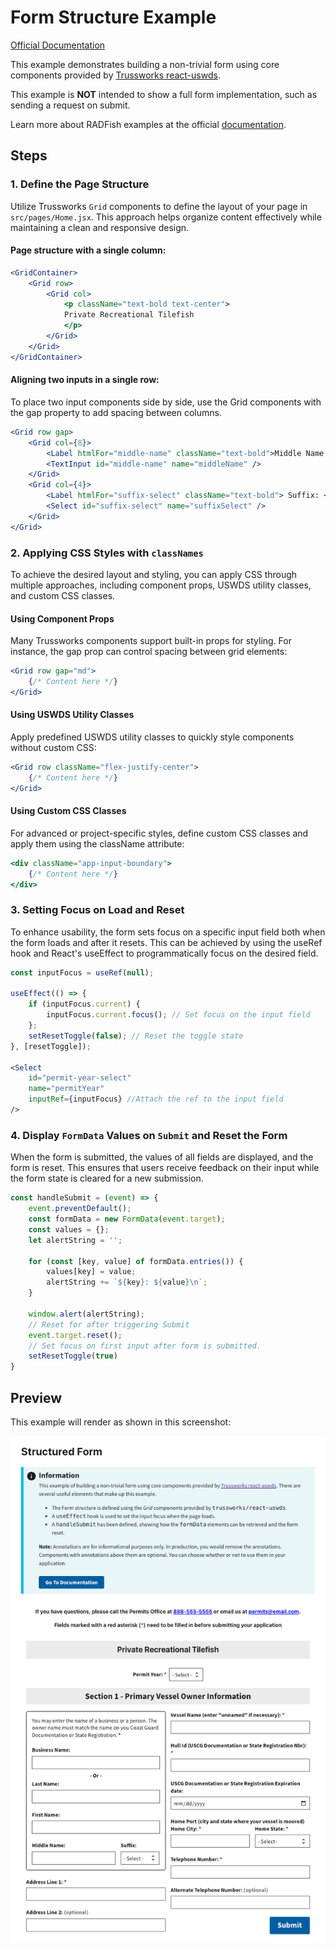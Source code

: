 # Form Structure Example

[Official Documentation](https://nmfs-radfish.github.io/radfish/)

This example demonstrates building a non-trivial form using core components provided by [Trussworks react-uswds](https://github.com/trussworks/react-uswds).

This example is __NOT__ intended to show a full form implementation, such as sending a request on submit.

Learn more about RADFish examples at the official [documentation](https://nmfs-radfish.github.io/radfish/developer-documentation/examples-and-templates#examples).

## Steps

### 1. Define the Page Structure

Utilize Trussworks `Grid` components to define the layout of your page in `src/pages/Home.jsx`. This approach helps organize content effectively while maintaining a clean and responsive design.

#### Page structure with a single column:
```jsx
<GridContainer>
    <Grid row>
        <Grid col>
            <p className="text-bold text-center">
            Private Recreational Tilefish
            </p>
        </Grid>
    </Grid>
</GridContainer>
```

#### Aligning two inputs in a single row:
To place two input components side by side, use the Grid components with the gap property to add spacing between columns.

```jsx
<Grid row gap>
    <Grid col={8}>
        <Label htmlFor="middle-name" className="text-bold">Middle Name:</Label>
        <TextInput id="middle-name" name="middleName" />
    </Grid>
    <Grid col={4}>
        <Label htmlFor="suffix-select" className="text-bold"> Suffix: </Label>
        <Select id="suffix-select" name="suffixSelect" />
    </Grid>
</Grid>
```

### 2. Applying CSS Styles with `classNames`
To achieve the desired layout and styling, you can apply CSS through multiple approaches, including component props, USWDS utility classes, and custom CSS classes.

#### Using Component Props
Many Trussworks components support built-in props for styling. For instance, the gap prop can control spacing between grid elements:

```jsx
<Grid row gap="md">
    {/* Content here */}
</Grid>
```

#### Using USWDS Utility Classes
Apply predefined USWDS utility classes to quickly style components without custom CSS:

```jsx
<Grid row className="flex-justify-center">
    {/* Content here */}
</Grid>
```

#### Using Custom CSS Classes
For advanced or project-specific styles, define custom CSS classes and apply them using the className attribute:

```jsx
<div className="app-input-boundary">
    {/* Content here */}
</div>
```

### 3. Setting Focus on Load and Reset
To enhance usability, the form sets focus on a specific input field both when the form loads and after it resets. This can be achieved by using the useRef hook and React's useEffect to programmatically focus on the desired field.

```jsx
const inputFocus = useRef(null);

useEffect(() => {
    if (inputFocus.current) {
        inputFocus.current.focus(); // Set focus on the input field
    };
    setResetToggle(false); // Reset the toggle state
}, [resetToggle]);

<Select
    id="permit-year-select"
    name="permitYear"
    inputRef={inputFocus} //Attach the ref to the input field
/>
```

### 4. Display `FormData` Values on `Submit` and Reset the Form

When the form is submitted, the values of all fields are displayed, and the form is reset. This ensures that users receive feedback on their input while the form state is cleared for a new submission.

```jsx
const handleSubmit = (event) => {
    event.preventDefault();
    const formData = new FormData(event.target);
    const values = {};
    let alertString = '';

    for (const [key, value] of formData.entries()) {
        values[key] = value;
        alertString += `${key}: ${value}\n`;
    }

    window.alert(alertString);
    // Reset for after triggering Submit
    event.target.reset();
    // Set focus on first input after form is submitted.
    setResetToggle(true)
}
```
## Preview
This example will render as shown in this screenshot:

![Form Structure](./src/assets/form-structure.png)
